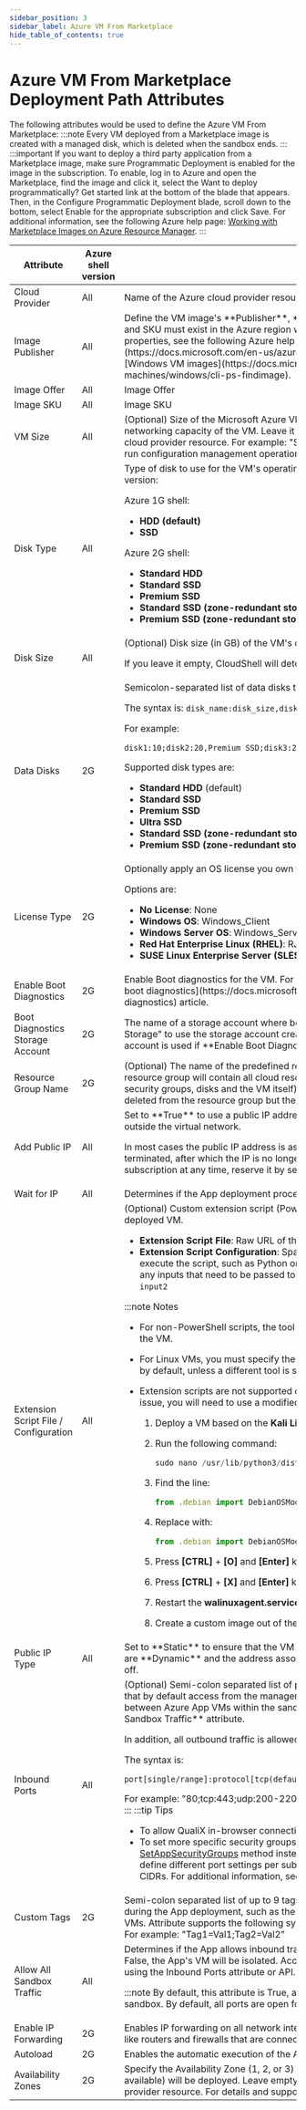 ```yaml
---
sidebar_position: 3
sidebar_label: Azure VM From Marketplace
hide_table_of_contents: true
---
```


# Azure VM From Marketplace Deployment Path Attributes

The following attributes would be used to define the Azure VM From Marketplace:
:::note
Every VM deployed from a Marketplace image is created with a managed disk, which is deleted when the sandbox ends.
:::
:::important
If you want to deploy a third party application from a Marketplace image, make sure Programmatic Deployment is enabled for the image in the subscription. To enable, log in to Azure and open the Marketplace, find the image and click it, select the Want to deploy programmatically? Get started link at the bottom of the blade that appears. Then, in the Configure Programmatic Deployment blade, scroll down to the bottom, select Enable for the appropriate subscription and click Save. For additional information, see the following Azure help page: [Working with Marketplace Images on Azure Resource Manager](https://azure.microsoft.com/en-us/blog/working-with-marketplace-images-on-azure-resource-manager/).
:::
<table>
    <thead>
        <th>Attribute</th>
        <th>Azure shell version</th>
        <th>Description</th>
    </thead>
    <tbody>
        <tr>
            <td>Cloud Provider</td>
            <td>All</td>
            <td>Name of the Azure cloud provider resource to be used</td>
        </tr>
        <tr>
            <td>Image Publisher</td>
            <td>All</td>
            <td>
            Define the VM image's **Publisher**, **Offer** and **SKU**.
:::note
The Publisher, Offer and SKU must exist in the Azure region where the VM will be deployed.
:::
For typical image properties, see the following Azure help pages: [Linux VM images](https://docs.microsoft.com/en-us/azure/virtual-machines/linux/cli-ps-findimage) and [Windows VM images](https://docs.microsoft.com/en-us/azure/virtual-machines/windows/cli-ps-findimage).
            </td>
        </tr>
        <tr>
            <td>Image Offer</td>
            <td>All</td>
            <td>Image Offer</td>
        </tr>
        <tr>
            <td>Image SKU</td>
            <td>All</td>
            <td>Image SKU</td>
        </tr>
        <tr>
            <td>VM Size</td>
            <td>All</td>
            <td>
            (Optional) Size of the Microsoft Azure VM. This parameter determines the CPU, memory and networking capacity of the VM. Leave it empty to use the default VM Size that was set in the cloud provider resource. For example: "Standard\_A1\_v2”.
:::important
For Azure Apps that will run configuration management operations, specify a VM size of Standard\_A2\_v2 or larger.
:::
            </td>
        </tr>
        <tr>
            <td>Disk Type</td>
            <td>All</td>
            <td>
            Type of disk to use for the VM's operating system. Possible options depend on the shell version:

Azure 1G shell:

- **HDD (default)**
- **SSD**

Azure 2G shell:

- **Standard HDD**
- **Standard SSD**
- **Premium SSD**
- **Standard SSD (zone-redundant storage)**
- **Premium SSD (zone-redundant storage)**
</td>
        </tr>
        <tr>
            <td>Disk Size</td>
            <td>All</td>
            <td>
            (Optional) Disk size (in GB) of the VM's operating system. For example, "17” or "35”.

If you leave it empty, CloudShell will determine the disk size according to the App's **VM Size**.
            </td>
        </tr>
        <tr>
            <td>Data Disks</td>
            <td>2G</td>
            <td>
            Semicolon-separated list of data disks that will be added to the VM.

The syntax is: `disk_name:disk_size,disk_type`

For example:

`disk1:10;disk2:20,Premium SSD;disk3:20,Standard SSD (zone-redundant storage)`

Supported disk types are:

- **Standard HDD** (default)
- **Standard SSD**
- **Premium SSD**
- **Ultra SSD**
- **Standard SSD (zone-redundant storage)**
- **Premium SSD (zone-redundant storage)**
</td>
        </tr>
        <tr>
            <td>License Type</td>
            <td>2G</td>
            <td>
            Optionally apply an OS license you own to the VM.

Options are:

- **No License**: None
- **Windows OS**: Windows\_Client
- **Windows Server OS**: Windows\_Server
- **Red Hat Enterprise Linux (RHEL)**: RJE:\_BYOS
- **SUSE Linux Enterprise Server (SLES)**: SLES\_BYOS
</td>
        </tr>
        <tr>
            <td>Enable Boot Diagnostics</td>
            <td>2G</td>
            <td>
            Enable Boot diagnostics for the VM. For additional information, see Microsoft Docs' [Azure boot diagnostics](https://docs.microsoft.com/en-us/azure/virtual-machines/boot-diagnostics) article.
            </td>
        </tr>
        <tr>
            <td>Boot Diagnostics Storage Account</td>
            <td>2G</td>
            <td>The name of a storage account where boot diagnostic artifacts will be stored. Enter "Sandbox Storage" to use the storage account created by the sandbox. By default: the managed storage account is used if **Enable Boot Diagnostics** is enabled.</td>
        </tr>
        <tr>
            <td>Resource Group Name</td>
            <td>2G</td>
            <td>(Optional) The name of the predefined resource group where the VM will be deployed. This resource group will contain all cloud resources created for the VM (such as network interfaces, security groups, disks and the VM itself). When the VM tears down, its cloud resources will be deleted from the resource group but the resource group will remain.</td>
        </tr>
        <tr>
            <td>Add Public IP</td>
            <td>All</td>
            <td>
            Set to **True** to use a public IP address to communicate with the virtual machine from outside the virtual network.

In most cases the public IP address is associated with the VM until the VM is stopped or terminated, after which the IP is no longer available. To ensure that the IP is available to your subscription at any time, reserve it by setting the **Public IP Type** attribute to **Static**.
            </td>
        </tr>
        <tr>
            <td>Wait for IP</td>
            <td>All</td>
            <td>Determines if the App deployment process waits for the VM to get an IP. Default is **False**.</td>
        </tr>
        <tr>
            <td>Extension Script File / Configuration</td>
            <td>All</td>
            <td>
            (Optional) Custom extension script (PowerShell, Python, batch, etc.) to execute on the deployed VM.

- **Extension Script File**: Raw URL of the script file
- **Extension Script Configuration**: Space-separated value containing the tool to be used to execute the script, such as Python or PowerShell, the script's file name and extension, and any inputs that need to be passed to the script. For example: `python my_script.py input1` `input2`
    
:::note Notes
- For non-PowerShell scripts, the tool to be used to execute the script must be installed on the VM.
- For Linux VMs, you must specify the tool to be used. For Windows VMs, PowerShell is used by default, unless a different tool is specified.
- Extension scripts are not supported on Kali Linux images in Azure Marketplace. To fix this issue, you will need to use a modified version of the Marketplace image:
    
    1. Deploy a VM based on the **Kali Linux** Marketplace image.
        
    2. Run the following command:
        
        ```javascript
        sudo nano /usr/lib/python3/dist-packages/azurelinuxagent/common/osutil/factory.py
        ```
        
    3. Find the line:
        
        ```javascript
        from .debian import DebianOSModernUtil
        ```
        
    4. Replace with:
        
        ```javascript
        from .debian import DebianOSModernUtil,DebianOSBaseUtil
        ```
        
    5. Press **\[CTRL\]** + **\[O\]** and **\[Enter\]** keys.
    6. Press **\[CTRL\]** + **\[X\]** and **\[Enter\]** keys.
    7. Restart the **walinuxagent.service** service.
    8. Create a custom image out of the VM.
:::
    </td>
        </tr>
        <tr>
            <td>Public IP Type</td>
            <td>All</td>
            <td>Set to **Static** to ensure that the VM always uses the same public IP. By default, public IPs are **Dynamic** and the address associated to them may change when the VM is powered off.</td>
        </tr>
        <tr>
            <td>Inbound Ports</td>
            <td>All</td>
            <td>
            (Optional) Semi-colon separated list of ports and protocols to open for inbound traffic. Note that by default access from the management VPC is allowed and all ports are open for traffic between Azure App VMs within the sandbox, but this can be changed using the **Allow All Sandbox Traffic** attribute.

In addition, all outbound traffic is allowed.

The syntax is:

`port[single/range]:protocol[tcp(default)/udp]`

For example: "80;tcp:443;udp:200-220".
:::note
If not specified, the protocol defaults to TCP.
:::
:::tip Tips
- To allow QualiX in-browser connections to the VM from the sandbox, include port "22".
- To set more specific security groups, it is recommended to use the TestShell API's [SetAppSecurityGroups](pathname:///api-docs/2023.3/TestShell-API/TestShell%20XML%20RPC%20API.html#SetAppSecurityGroups) method instead. Unlike the Inbound Ports attribute, it enables you to define different port settings per subnet and allow inbound access to specific source CIDRs. For additional information, see [SetAppSecurityGroups Code Example](../../../../supported-cloud-providers-in-cloudshell/public-cloud-provider-support-in-cloudshell/setappsecuritygroups-code-example.md).
:::
            </td>
        </tr>
        <tr>
            <td>Custom Tags</td>
            <td>2G</td>
            <td>Semi-colon separated list of up to 9 tags to be applied to all related Azure objects created during the App deployment, such as the sandbox's resource group, VNETs, subnets, NSGs and VMs. Attribute supports the following syntax: [TagName]=[TagValue]; [TagName]=[TagValue]. For example: "Tag1=Val1;Tag2=Val2”</td>
        </tr>
        <tr>
            <td>Allow All Sandbox Traffic</td>
            <td>All</td>
            <td>
            Determines if the App allows inbound traffic from all other Azure Apps in the sandbox. If set to False, the App's VM will be isolated. Access from specific Apps or subnets can be defined using the Inbound Ports attribute or API.

:::note
By default, this attribute is True, and access is allowed to all ports from all Apps in the sandbox. By default, all ports are open for traffic within the sandbox.
:::
            </td>
        </tr>
        <tr>
            <td>Enable IP Forwarding</td>
            <td>2G</td>
            <td>Enables IP forwarding on all network interfaces of the app in order to support virtual appliances like routers and firewalls that are connected to multiple subnets. </td>
        </tr>
        <tr>
            <td>Autoload</td>
            <td>2G</td>
            <td>Enables the automatic execution of the Autoload command during reservation Setup.</td>
        </tr>
        <tr>
            <td>Availability Zones</td>
            <td>2G</td>
            <td>Specify the Availability Zone (1, 2, or 3) in which the App’s VM, managed disk and public IP (if available) will be deployed. Leave empty to inherit the Availability Zones defined on the cloud provider resource. For details and supported regions, see [Regions and availability zones](https://learn.microsoft.com/en-us/azure/availability-zones/az-overview).</td>
        </tr>
    </tbody>
</table>